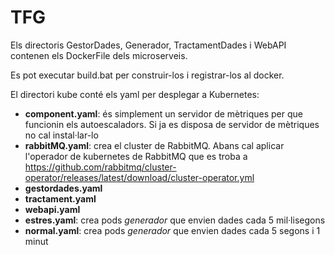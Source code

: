 # TFG

Els directoris GestorDades, Generador, TractamentDades i WebAPI contenen els DockerFile dels microserveis.

Es pot executar build.bat per construir-los i registrar-los al docker.

El directori kube conté els yaml per desplegar a Kubernetes:
 - **component.yaml**: és simplement un servidor de mètriques per que funcionin els autoescaladors. Si ja es disposa de servidor de mètriques no cal instal·lar-lo
 - **rabbitMQ.yaml**: crea el cluster de RabbitMQ. Abans cal aplicar l'operador de kubernetes de RabbitMQ que es troba a https://github.com/rabbitmq/cluster-operator/releases/latest/download/cluster-operator.yml        
 - **gestordades.yaml**       
 - **tractament.yaml**    
 - **webapi.yaml**    
 - **estres.yaml**: crea pods *generador* que envien dades cada 5 mil·lisegons    
 - **normal.yaml**: crea pods *generador* que envien dades cada 5 segons i 1 minut
    

